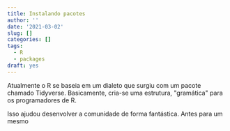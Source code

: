 ```yaml
---
title: Instalando pacotes
author: ''
date: '2021-03-02'
slug: []
categories: []
tags:
  - R
  - packages
draft: yes
---
```


Atualmente o R se baseia em um dialeto que surgiu com um pacote chamado Tidyverse.
Basicamente, cria-se uma estrutura, "gramática" para os programadores de R. 

Isso ajudou desenvolver a comunidade de forma fantástica. Antes para um mesmo 
